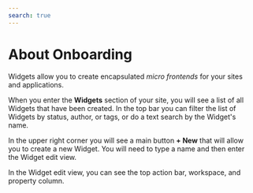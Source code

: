 ```yaml
---
search: true
---
```


# About Onboarding

Widgets allow you to create encapsulated _micro frontends_ for your sites and applications.

When you enter the **Widgets** section of your site, you will see a list of all Widgets that have been created. In the top bar you can filter the list of Widgets by status, author, or tags, or do a text search by the Widget's name.

In the upper right corner you will see a main button **+ New** that will allow you to create a new Widget. You will need to type a name and then enter the Widget edit view.

In the Widget edit view, you can see the top action bar, workspace, and property column.

